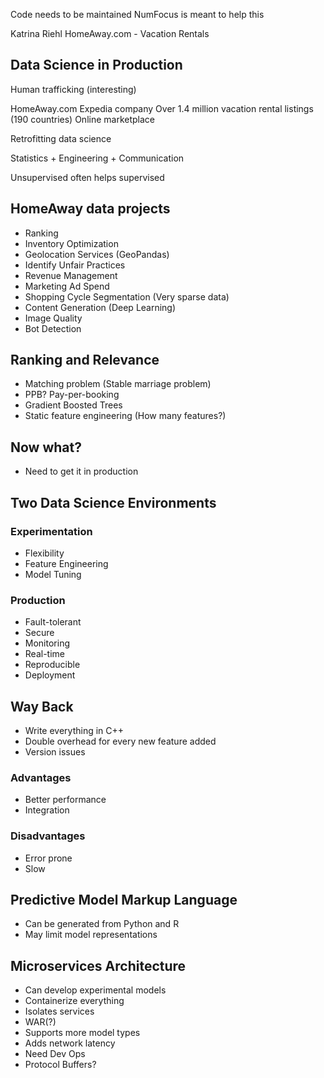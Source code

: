 Code needs to be maintained
NumFocus is meant to help this

Katrina Riehl
HomeAway.com - Vacation Rentals

## Data Science in Production

Human trafficking (interesting)

HomeAway.com
Expedia company
Over 1.4 million vacation rental listings (190 countries)
Online marketplace

Retrofitting data science

Statistics + Engineering + Communication

Unsupervised often helps supervised



## HomeAway data projects

- Ranking
- Inventory Optimization
- Geolocation Services (GeoPandas)
- Identify Unfair Practices
- Revenue Management
- Marketing Ad Spend
- Shopping Cycle Segmentation (Very sparse data)
- Content Generation (Deep Learning)
- Image Quality
- Bot Detection

## Ranking and Relevance

- Matching problem (Stable marriage problem)
- PPB? Pay-per-booking
- Gradient Boosted Trees
- Static feature engineering (How many features?)

## Now what?

 - Need to get it in production
 
## Two Data Science Environments

### Experimentation
 - Flexibility
 - Feature Engineering
 - Model Tuning
 
### Production
 - Fault-tolerant
 - Secure
 - Monitoring
 - Real-time
 - Reproducible
 - Deployment
 
## Way Back

 - Write everything  in C++
 - Double overhead for every new feature added
 - Version issues

### Advantages
 - Better performance
 - Integration
 
### Disadvantages
 - Error prone
 - Slow

## Predictive Model Markup Language
 - Can  be generated from Python and R
 - May limit model representations

## Microservices Architecture

 - Can develop experimental models
 - Containerize everything
 - Isolates services
 - WAR(?)
 - Supports more model types
 - Adds network latency
 - Need Dev Ops
 - Protocol Buffers?